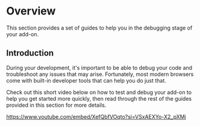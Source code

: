 # Overview

This section provides a set of guides to help you in the debugging stage of your add-on.

## Introduction

During your development, it's important to be able to debug your code and troubleshoot any issues that may arise. Fortunately, most modern browsers come with built-in developer tools that can help you do just that.

Check out this short video below on how to test and debug your add-on to help you get started more quickly, then read through the rest of the guides provided in this section for more details.

<Embed slots="video" />

https://www.youtube.com/embed/XefQbfVOqto?si=VSxAEXYo-X2_pXMi
